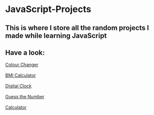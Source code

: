 # JavaScript-Projects
## This is where I store all the random projects I made while learning JavaScript

## Have a look:
[Colour Changer](https://parul-sharma16.github.io/JavaScript-Projects/ColourChanger/)<br><br>
[BMI Calculator](https://parul-sharma16.github.io/JavaScript-Projects/BMI/)<br><br>
[Digital Clock](https://parul-sharma16.github.io/JavaScript-Projects/DigitalClock/)<br><br>
[Guess the Number](https://parul-sharma16.github.io/JavaScript-Projects/GuessNumber/)<br><br>
[Calculator](https://parul-sharma16.github.io/JavaScript-Projects/Calculator/)<br><br>
